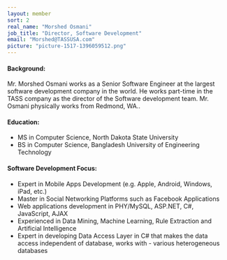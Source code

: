 ```yaml
---
layout: member
sort: 2
real_name: "Morshed Osmani"
job_title: "Director, Software Development"
email: "Morshed@TASSUSA.com"
picture: "picture-1517-1396059512.png"
---
```

#### Background:
Mr. Morshed Osmani works as a Senior Software Engineer at the largest software development company in the world. He works part-time in the TASS company as the director of the Software development team. Mr. Osmani physically works from Redmond, WA..

#### Education:
- MS in Computer Science, North Dakota State University
- BS in Computer Science, Bangladesh University of Engineering Technology

#### Software Development Focus:
- Expert in Mobile Apps Development (e.g. Apple, Android, Windows, iPad, etc.)
- Master in Social Networking Platforms such as Facebook Applications
- Web applications development in  PHY/MySQL, ASP.NET, C#, JavaScript, AJAX
- Experienced in Data Mining, Machine Learning, Rule Extraction and Artificial Intelligence
- Expert in developing Data Access Layer in C# that makes the data access independent of database, works with - various heterogeneous databases